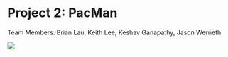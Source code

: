 # Project 2: PacMan
Team Members: Brian Lau, Keith Lee, Keshav Ganapathy, Jason Werneth

<img src="cmsc389T-spring23/Team10/Projects/P2/documentation/PacMan Game Over.png"/>
